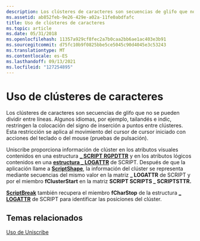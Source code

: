 ```yaml
---
description: Los clústeres de caracteres son secuencias de glifo que no se pueden dividir entre líneas.
ms.assetid: ab852feb-9e26-429e-a02a-11fe0abdfafc
title: Uso de clústeres de caracteres
ms.topic: article
ms.date: 05/31/2018
ms.openlocfilehash: 11357a929cf8fec2a7b0caa2bb6ae1ac403e3b91
ms.sourcegitcommit: d75fc10b9f0825bbe5ce5045c90d4045e3c53243
ms.translationtype: MT
ms.contentlocale: es-ES
ms.lasthandoff: 09/13/2021
ms.locfileid: "127254895"
---
```

# <a name="using-character-clusters"></a>Uso de clústeres de caracteres

Los clústeres de caracteres son secuencias de glifo que no se pueden dividir entre líneas. Algunos idiomas, por ejemplo, tailandés e indic, restringen la colocación del signo de inserción a puntos entre clústeres. Esta restricción se aplica al movimiento del cursor de cursor iniciado con acciones del teclado o del mouse (pruebas de pulsación).

Uniscribe proporciona información de clúster en los atributos visuales contenidos en una estructura [**\_ SCRIPT RGPDTTR**](/windows/win32/api/usp10/ns-usp10-script_visattr) y en los atributos lógicos contenidos en una [**estructura \_ LOGATTR**](/windows/win32/api/usp10/ns-usp10-script_logattr) de SCRIPT. Después de que la aplicación llame a [**ScriptShape**](/windows/desktop/api/Usp10/nf-usp10-scriptshape), la información del clúster se representa mediante secuencias del mismo valor en la matriz **\_ LOGATTR** de SCRIPT y por el miembro **fClusterStart** en la matriz **SCRIPT SCRIPTS \_ SCRIPTSTTR.**

[**ScriptBreak**](/windows/desktop/api/Usp10/nf-usp10-scriptbreak) también recupera el miembro **fCharStop** de la estructura [**\_ LOGATTR**](/windows/win32/api/usp10/ns-usp10-script_logattr) de SCRIPT para identificar las posiciones del clúster.

## <a name="related-topics"></a>Temas relacionados

<dl> <dt>

[Uso de Uniscribe](using-uniscribe.md)
</dt> </dl>

 

 



